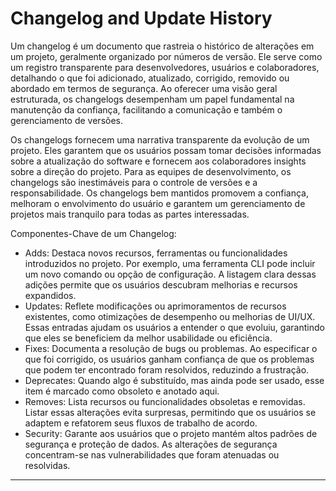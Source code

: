 # Changelog and Update History

Um changelog é um documento que rastreia o histórico de alterações em um projeto, geralmente organizado por números de versão. Ele serve como um registro transparente para desenvolvedores, usuários e colaboradores, detalhando o que foi adicionado, atualizado, corrigido, removido ou abordado em termos de segurança. Ao oferecer uma visão geral estruturada, os changelogs desempenham um papel fundamental na manutenção da confiança, facilitando a comunicação e também o gerenciamento de versões.

Os changelogs fornecem uma narrativa transparente da evolução de um projeto. Eles garantem que os usuários possam tomar decisões informadas sobre a atualização do software e fornecem aos colaboradores insights sobre a direção do projeto. Para as equipes de desenvolvimento, os changelogs são inestimáveis para o controle de versões e a responsabilidade. Os changelogs bem mantidos promovem a confiança, melhoram o envolvimento do usuário e garantem um gerenciamento de projetos mais tranquilo para todas as partes interessadas.

Componentes-Chave de um Changelog:

-   Adds: Destaca novos recursos, ferramentas ou funcionalidades introduzidos no projeto. Por exemplo, uma ferramenta CLI pode incluir um novo comando ou opção de configuração. A listagem clara dessas adições permite que os usuários descubram melhorias e recursos expandidos.
-   Updates: Reflete modificações ou aprimoramentos de recursos existentes, como otimizações de desempenho ou melhorias de UI/UX. Essas entradas ajudam os usuários a entender o que evoluiu, garantindo que eles se beneficiem da melhor usabilidade ou eficiência.
-   Fixes: Documenta a resolução de bugs ou problemas. Ao especificar o que foi corrigido, os usuários ganham confiança de que os problemas que podem ter encontrado foram resolvidos, reduzindo a frustração.
-   Deprecates: Quando algo é substituído, mas ainda pode ser usado, esse item é marcado como obsoleto e anotado aqui.
-   Removes: Lista recursos ou funcionalidades obsoletas e removidas. Listar essas alterações evita surpresas, permitindo que os usuários se adaptem e refatorem seus fluxos de trabalho de acordo.
-   Security: Garante aos usuários que o projeto mantém altos padrões de segurança e proteção de dados. As alterações de segurança concentram-se nas vulnerabilidades que foram atenuadas ou resolvidas.

---

<!--

## {VERSION} - {DATE}

### Adds

- Item

### Updates

- Item

### Fixes

- Item

### Deprecates

- Item

### Removes

- Item

### Security

- Item

-->
